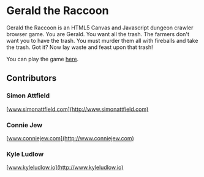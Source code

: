# Gerald the Raccoon

Gerald the Raccoon is an HTML5 Canvas and Javascript dungeon crawler browser game. You are Gerald. You want all the trash.
The farmers don't want you to have the trash. You must murder them all with fireballs and take the trash. Got it? Now lay waste and feast upon that trash!

You can play the game [here](http://kyleludlow.github.io/project_glove).


## Contributors

### Simon Attfield
[www.simonattfield.com](http://www.simonattfield.com)

### Connie Jew
[www.conniejew.com](http://www.conniejew.com)

### Kyle Ludlow
[www.kyleludlow.io](http://www.kyleludlow.io)
